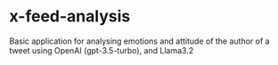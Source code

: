 # x-feed-analysis
Basic application for analysing emotions and attitude of the author of a tweet using OpenAI (gpt-3.5-turbo), and Llama3.2
